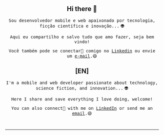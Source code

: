 <h2 align="center">Hi there 👋</h1> 

<p align="center"><samp>Sou desenvolvedor mobile e web apaixonado por tecnologia, ficção científica e inovação...</samp> 👽</p>

<p align="center"><samp>Aqui eu compartilho e salvo tudo que amo fazer, seja bem vindo!</samp></p>

<p align="center"><samp>Você também pode se conectar💬 comigo no <a target="_blank" href="https://www.linkedin.com/in/andermelo/">Linkedin</a> ou envie um <a href="mailto:anderson.90@gmail.com">e-mail</a>.</samp>😄</p> 

<h2 align="center">[EN]</h1> 

<p align="center"><samp>I'm a mobile and web developer passionate about technology, science fiction, and innovation...</samp> 👽</p>
<p align="center"><samp>Here I share and save everything I love doing, welcome!</samp></p>
<p align="center"><samp>You can also connect💬 with me on <a target="_blank" href="https://www.linkedin.com/in/andermelo/">LinkedIn</a> or send me an <a href="mailto:anderson.90@gmail.com">email</a>.</samp>😄</p>

<br /><hr><br />





